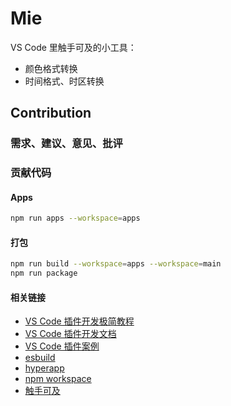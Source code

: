 # Mie

VS Code 里触手可及的小工具：

+ 颜色格式转换
+ 时间格式、时区转换

## Contribution
### 需求、建议、意见、批评

### 贡献代码
#### Apps
``` bash
npm run apps --workspace=apps
```

#### 打包
``` bash
npm run build --workspace=apps --workspace=main
npm run package
```

#### 相关链接
+ [VS Code 插件开发极简教程](https://zhuanlan.zhihu.com/p/532031362)
+ [VS Code 插件开发文档](https://code.visualstudio.com/api/get-started/your-first-extension)
+ [VS Code 插件案例](https://github.com/microsoft/vscode-extension-samples/tree/main)
+ [esbuild](https://esbuild.github.io/)
+ [hyperapp](https://github.com/jorgebucaran/hyperapp)
+ [npm workspace](https://docs.npmjs.com/cli/v7/using-npm/workspaces?v=true)
+ [触手可及](https://baike.baidu.com/item/%E8%A7%A6%E6%89%8B%E5%8F%AF%E5%8F%8A/3809599)
